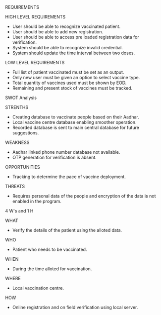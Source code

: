 REQUIREMENTS

HIGH LEVEL REQUIREMENTS

  * User should be able to recognize vaccinated patient.
  * User should be able to add new registration.
  * User should be able to access pre loaded registration data for verification.
  * System should be able to recognize invalid credential.
  * System should update the time interval between two doses.

LOW LEVEL REQUIREMENTS

  * Full list of patient vaccinated must be set as an output.
  * Only new user must be given an option to select vaccine type.
  * Total quantity of vaccines used must be shown by EOD.
  * Remaining and present stock of vaccines must be tracked.

SWOT Analysis

STRENTHS
  * Creating database to vaccinate people based on their Aadhar.
  * Local vaccine centre database enabling smoother operation.
  * Recorded database is sent to main central database for future suggestions.

WEAKNESS
  * Aadhar linked phone number database not available.
  * OTP generation for verification is absent.

OPPORTUNITIES
  * Tracking to determine the pace of vaccine deployment.

THREATS
  * Requires personal data of the people and encryption of the data is not enabled in the program.

4 W's and 1 H


WHAT
  * Verify the details of the patient using the alloted data.

WHO
  * Patient who needs to be vaccinated.

WHEN
  * During the time alloted for vaccination.

WHERE
  * Local vaccination centre.

HOW
  * Online registration and on field verification using local server.
